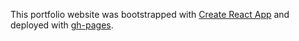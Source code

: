 This portfolio website was bootstrapped with [Create React App](https://github.com/facebook/create-react-app) and deployed with [gh-pages](https://github.com/gitname/react-gh-pages).